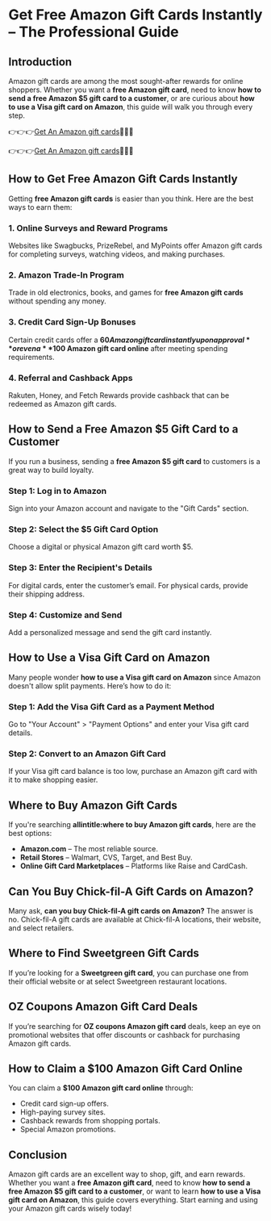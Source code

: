 # Get Free Amazon Gift Cards Instantly – The Professional Guide

## Introduction
Amazon gift cards are among the most sought-after rewards for online shoppers. Whether you want a **free Amazon gift card**, need to know **how to send a free Amazon $5 gift card to a customer**, or are curious about **how to use a Visa gift card on Amazon**, this guide will walk you through every step.

👉👉👉[Get An Amazon gift cards](https://free.aazones.com/Amz_Gift_Card.html)🎁🎁🎁

👉👉👉[Get An Amazon gift cards](https://free.aazones.com/Amz_Gift_Card.html)🎁🎁🎁

## How to Get Free Amazon Gift Cards Instantly
Getting **free Amazon gift cards** is easier than you think. Here are the best ways to earn them:

### 1. Online Surveys and Reward Programs
Websites like Swagbucks, PrizeRebel, and MyPoints offer Amazon gift cards for completing surveys, watching videos, and making purchases.

### 2. Amazon Trade-In Program
Trade in old electronics, books, and games for **free Amazon gift cards** without spending any money.

### 3. Credit Card Sign-Up Bonuses
Certain credit cards offer a **$60 Amazon gift card instantly upon approval** or even a **$100 Amazon gift card online** after meeting spending requirements.

### 4. Referral and Cashback Apps
Rakuten, Honey, and Fetch Rewards provide cashback that can be redeemed as Amazon gift cards.

## How to Send a Free Amazon $5 Gift Card to a Customer
If you run a business, sending a **free Amazon $5 gift card** to customers is a great way to build loyalty.

### Step 1: Log in to Amazon
Sign into your Amazon account and navigate to the "Gift Cards" section.

### Step 2: Select the $5 Gift Card Option
Choose a digital or physical Amazon gift card worth $5.

### Step 3: Enter the Recipient's Details
For digital cards, enter the customer’s email. For physical cards, provide their shipping address.

### Step 4: Customize and Send
Add a personalized message and send the gift card instantly.

## How to Use a Visa Gift Card on Amazon
Many people wonder **how to use a Visa gift card on Amazon** since Amazon doesn't allow split payments. Here’s how to do it:

### Step 1: Add the Visa Gift Card as a Payment Method
Go to "Your Account" > "Payment Options" and enter your Visa gift card details.

### Step 2: Convert to an Amazon Gift Card
If your Visa gift card balance is too low, purchase an Amazon gift card with it to make shopping easier.

## Where to Buy Amazon Gift Cards
If you're searching **allintitle:where to buy Amazon gift cards**, here are the best options:

- **Amazon.com** – The most reliable source.
- **Retail Stores** – Walmart, CVS, Target, and Best Buy.
- **Online Gift Card Marketplaces** – Platforms like Raise and CardCash.

## Can You Buy Chick-fil-A Gift Cards on Amazon?
Many ask, **can you buy Chick-fil-A gift cards on Amazon?** The answer is no. Chick-fil-A gift cards are available at Chick-fil-A locations, their website, and select retailers.

## Where to Find Sweetgreen Gift Cards
If you’re looking for a **Sweetgreen gift card**, you can purchase one from their official website or at select Sweetgreen restaurant locations.

## OZ Coupons Amazon Gift Card Deals
If you’re searching for **OZ coupons Amazon gift card** deals, keep an eye on promotional websites that offer discounts or cashback for purchasing Amazon gift cards.

## How to Claim a $100 Amazon Gift Card Online
You can claim a **$100 Amazon gift card online** through:
- Credit card sign-up offers.
- High-paying survey sites.
- Cashback rewards from shopping portals.
- Special Amazon promotions.

## Conclusion
Amazon gift cards are an excellent way to shop, gift, and earn rewards. Whether you want a **free Amazon gift card**, need to know **how to send a free Amazon $5 gift card to a customer**, or want to learn **how to use a Visa gift card on Amazon**, this guide covers everything. Start earning and using your Amazon gift cards wisely today!

